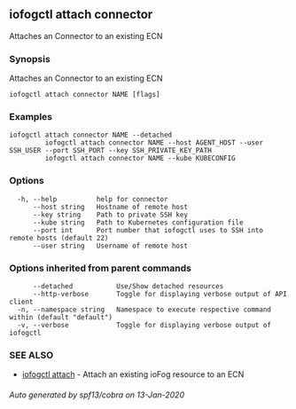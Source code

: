 ## iofogctl attach connector

Attaches an Connector to an existing ECN

### Synopsis

Attaches an Connector to an existing ECN

```
iofogctl attach connector NAME [flags]
```

### Examples

```
iofogctl attach connector NAME --detached
		 iofogctl attach connector NAME --host AGENT_HOST --user SSH_USER --port SSH_PORT --key SSH_PRIVATE_KEY_PATH
		 iofogctl attach connector NAME --kube KUBECONFIG
```

### Options

```
  -h, --help          help for connector
      --host string   Hostname of remote host
      --key string    Path to private SSH key
      --kube string   Path to Kubernetes configuration file
      --port int      Port number that iofogctl uses to SSH into remote hosts (default 22)
      --user string   Username of remote host
```

### Options inherited from parent commands

```
      --detached           Use/Show detached resources
      --http-verbose       Toggle for displaying verbose output of API client
  -n, --namespace string   Namespace to execute respective command within (default "default")
  -v, --verbose            Toggle for displaying verbose output of iofogctl
```

### SEE ALSO

* [iofogctl attach](iofogctl_attach.md)	 - Attach an existing ioFog resource to an ECN

###### Auto generated by spf13/cobra on 13-Jan-2020
